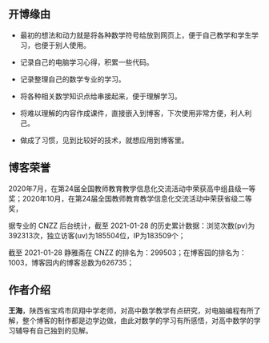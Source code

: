 ##  开博缘由

*  最初的想法和动力就是将各种数学符号给放到网页上，便于自己教学和学生学习，也便于别人使用。

*  记录自己的电脑学习心得，积累一些代码。

*  记录整理自己的数学专业的学习。

*  将各种相关数学知识点给串接起来，便于理解学习。

*  将难以理解的内容作成课件，直接嵌入到博客，下次使用非常方便，利人利己。

*  做成了习惯，见到比较好的技术，就想应用到博客里。

## 博客荣誉

2020年7月，在第24届全国教师教育教学信息化交流活动中荣获高中组县级一等奖；2020年10月，在第24届全国教师教育教学信息化交流活动中荣获省级二等奖，

据专业的 CNZZ 后台统计，截至 2021-01-28 的历史累计数据：浏览次数(pv)为392313次，独立访客(uv)为185504位，IP为183509个；

截至 2021-01-28 静雅斋在 CNZZ 的排名为：299503；在博客园的排名为：1003，博客园内的博客总数为626735；

## 作者介绍

 **王海**，陕西省宝鸡市凤翔中学老师，对高中数学教学有点研究，对电脑编程有所了解，整个博客的制作都是边学边做，由此对数学的学习有所感悟，对高中数学的学习辅导有自己独到的见解。
